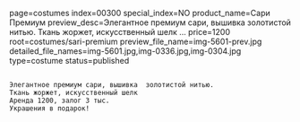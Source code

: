 page=costumes
index=00300
special_index=NO
product_name=Сари Премиум
preview_desc=Элегантное премиум сари, вышивка  золотистой нитью. Ткань жоржет, искусственный шелк ...
price=1200
root=costumes/sari-premium
preview_file_name=img-5601-prev.jpg
detailed_file_names=img-5601.jpg,img-0336.jpg,img-0304.jpg
type=costume
status=published
~~~~~~

Элегантное премиум сари, вышивка  золотистой нитью.
Ткань жоржет, искусственный шелк
Аренда 1200, залог 3 тыс.
Украшения в подарок!